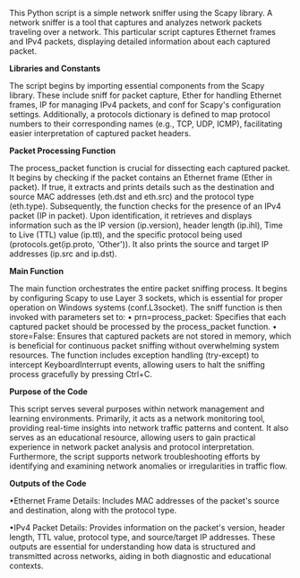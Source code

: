 This Python script is a simple network sniffer using the Scapy library. A network sniffer is a tool that captures and analyzes network packets traveling over a network. This particular script captures Ethernet frames and IPv4 packets, displaying detailed information about each captured packet.

**Libraries and Constants**

The script begins by importing essential components from the Scapy library. These include sniff for packet capture, Ether for handling Ethernet frames, IP for managing IPv4 packets, and conf for Scapy's configuration settings. Additionally, a protocols dictionary is defined to map protocol numbers to their corresponding names (e.g., TCP, UDP, ICMP), facilitating easier interpretation of captured packet headers.

**Packet Processing Function**

The process_packet function is crucial for dissecting each captured packet. It begins by checking if the packet contains an Ethernet frame (Ether in packet). If true, it extracts and prints details such as the destination and source MAC addresses (eth.dst and eth.src) and the protocol type (eth.type). Subsequently, the function checks for the presence of an IPv4 packet (IP in packet). Upon identification, it retrieves and displays information such as the IP version (ip.version), header length (ip.ihl), Time to Live (TTL) value (ip.ttl), and the specific protocol being used (protocols.get(ip.proto, 'Other')). It also prints the source and target IP addresses (ip.src and ip.dst).

**Main Function**

The main function orchestrates the entire packet sniffing process. It begins by configuring Scapy to use Layer 3 sockets, which is essential for proper operation on Windows systems (conf.L3socket). The sniff function is then invoked with parameters set to:
•	prn=process_packet: Specifies that each captured packet should be processed by the process_packet function.
•	store=False: Ensures that captured packets are not stored in memory, which is beneficial for continuous packet sniffing without overwhelming system resources. The function includes exception handling (try-except) to intercept KeyboardInterrupt events, allowing users to halt the sniffing process gracefully by pressing Ctrl+C.

**Purpose of the Code**

This script serves several purposes within network management and learning environments. Primarily, it acts as a network monitoring tool, providing real-time insights into network traffic patterns and content. It also serves as an educational resource, allowing users to gain practical experience in network packet analysis and protocol interpretation. Furthermore, the script supports network troubleshooting efforts by identifying and examining network anomalies or irregularities in traffic flow.

**Outputs of the Code**

•Ethernet Frame Details: Includes MAC addresses of the packet's source and destination, along with the protocol type.

•IPv4 Packet Details: Provides information on the packet's version, header length, TTL value, protocol type, and source/target IP addresses. These outputs are essential for understanding how data is structured and transmitted across networks, aiding in both diagnostic and educational contexts.
